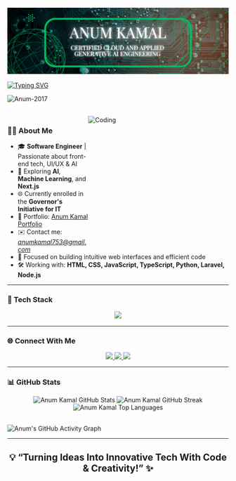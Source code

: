 ![Logo](https://github.com/Anum-2017/Anum-2017/blob/main/LinkedIn%20Banner.png)

[![Typing SVG](https://readme-typing-svg.demolab.com?font=Roboto+Slab&weight=500&size=27&duration=4000&pause=500&color=00C5FF&center=true&vCenter=true&width=800&height=50&lines=%F0%9F%91%8B+Hey%2C+I'm+Anum+Kamal!;%F0%9F%92%A1+Software+Engineer+%7C+Front-End+Developer;%F0%9F%94%8E+AI+Tech+Explorer+%7C+Problem+Solver;%F0%9F%93%90+Crafting+Web+Apps+%26+Smart+Solutions)](https://git.io/typing-svg)

<p align="left"> 
  <img src="https://komarev.com/ghpvc/?username=Anum-2017&label=Profile%20views&color=00C5FF&style=flat" alt="Anum-2017" /> 
</p>

</br>
<img align="right" alt="Coding" height="300" width="320" src="https://media.tenor.com/S59bPkT0pqcAAAAC/programming.gif" />

### 👩‍💻 About Me

- 🎓 **Software Engineer** | Passionate about front-end tech, UI/UX & AI  
- 🧠 Exploring **AI**, **Machine Learning**, and **Next.js**  
- 🌐 Currently enrolled in the **Governor's Initiative for IT**
- 🔗 Portfolio: [Anum Kamal Portfolio](https://milestone2-portfolio.vercel.app/)  
- ✉️ Contact me: *anumkamal753@gmail.com*  
- 🚀 Focused on building intuitive web interfaces and efficient code  
- 🛠️ Working with: **HTML, CSS, JavaScript, TypeScript, Python, Laravel, Node.js**

---

### 🧰 Tech Stack

<div align="center">
  <img src="https://skillicons.dev/icons?i=html,css,js,ts,bootstrap,tailwind,react,nextjs,python,php,nodejs,mysql,sqlite" />
</div>  

---

### 🌐 Connect With Me

<p align="center">
  <a href="https://linkedin.com/in/anum-k-442b2022b" target="_blank">
    <img src="https://img.shields.io/badge/LinkedIn-0077B5?style=for-the-badge&logo=linkedin&logoColor=white" />
  </a>
  <a href="mailto:anumkamal753@gmail.com">
    <img src="https://img.shields.io/badge/Gmail-D14836?style=for-the-badge&logo=gmail&logoColor=white" />
  </a>
  <a href="https://www.fiverr.com/anumkamal753">
    <img src="https://img.shields.io/badge/Fiverr-1DBF73?style=for-the-badge&logo=fiverr&logoColor=white" />
  </a>
</p>

---

### 📊 GitHub Stats

<div align="center">
  <img alt="Anum Kamal GitHub Stats" src="https://github-readme-stats.vercel.app/api?username=Anum-2017&show_icons=true&theme=react&hide_border=true&bg_color=0D1117&title_color=00C5FF&icon_color=00C5FF" height="200px" width="450px" />
  
  <img alt="Anum Kamal GitHub Streak" src="https://streak-stats.demolab.com?user=Anum-2017&theme=react&hide_border=true&background=0D1117&title_color=00C5FF&stroke=00C5FF&ring=00C5FF&currStreakLabel=00C5FF" height="200px" width="450px" />
  
  <img alt="Anum Kamal Top Languages" src="https://github-readme-stats.vercel.app/api/top-langs/?username=Anum-2017&langs_count=10&layout=compact&theme=react&hide_border=true&bg_color=0D1117&title_color=00C5FF&icon_color=00C5FF" height="200px" width="450px" />
</div>

<br />

![Anum's GitHub Activity Graph](https://github-readme-activity-graph.vercel.app/graph?username=Anum-2017&theme=react-dark&area=true&hide_border=true)

---

<h2 align="center">💡 “Turning Ideas Into Innovative Tech With Code & Creativity!” ✨</h2>

